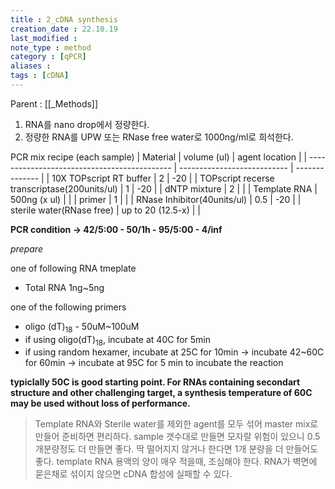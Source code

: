 ```yaml
---
title : 2_cDNA synthesis
creation_date : 22.10.19
last_modified :
note_type : method
category : [qPCR]
aliases : 
tags : [cDNA]
---
```


Parent : [[_Methods]]

1. RNA를 nano drop에서 정량한다.
2. 정량한 RNA를 UPW 또는 RNase free water로 1000ng/ml로 희석한다.

PCR mix recipe (each sample)
| Material                                     | volume (ul)                 | agent location |
| -------------------------------------------- | --------------------------- | -------------- |
| 10X TOPscript RT buffer                      | 2                           | -20            |
| TOPscript recerse transcriptase(200units/ul) | 1                           | -20            |
| dNTP mixture                                 | 2                           |                |
| Template RNA                                 | 500ng (x ul)                       |                |
| primer                                       | 1                           |                |
| RNase Inhibitor(40units/ul)                  | 0.5                         | -20            |
| sterile water(RNase free)                    | up to 20 (12.5-x) |             |

**PCR condition -> 42/5:00 - 50/1h - 95/5:00 - 4/inf**

_prepare_

one of following RNA tmeplate
- Total RNA 1ng~5ng

one of the following primers
- oligo (dT)<sub>18</sub> - 50uM~100uM
- if using oligo(dT)<sub>18</sub>, incubate at 40C for 5min
- if using random hexamer, incubate at 25C for 10min
-> incubate 42~60C for 60min
-> incubate at 95C for 5 min to incubate the reaction

**typiclally 50C is good starting point. For RNAs containing secondart structure and other challenging target, a synthesis temperature of 60C may be used without loss of performance.**


> Template RNA와 Sterile water를 제외한 agent를 모두 섞어 master mix로 만들어 준비하면 편리하다.
> sample 갯수대로 만들면 모자랄 위험이 있으니 0.5개분량정도 더 만들면 좋다. 딱 떨어지지 않거나 한다면 1개 분량을 더 만들어도 좋다.
> template RNA 용액의 양이 매우 적을때, 조심해야 한다. RNA가 벽면에 묻은채로 섞이지 않으면 cDNA 합성에 실패할 수 있다. 